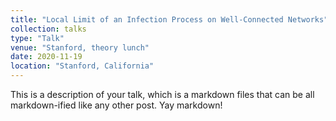 ```yaml
---
title: "Local Limit of an Infection Process on Well-Connected Networks"
collection: talks
type: "Talk"
venue: "Stanford, theory lunch"
date: 2020-11-19
location: "Stanford, California"
---
```


This is a description of your talk, which is a markdown files that can be all markdown-ified like any other post. Yay markdown!
